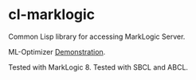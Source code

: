 # cl-marklogic
Common Lisp library for accessing MarkLogic Server.

ML-Optimizer [Demonstration](http://opsresearch.com/demo/ml-optimizer).

Tested with MarkLogic 8.
Tested with SBCL and ABCL.
